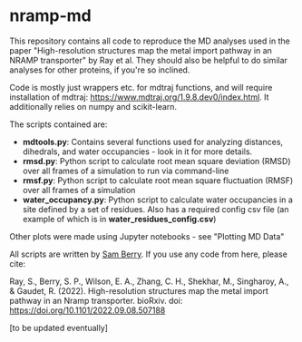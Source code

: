 # nramp-md
This repository contains all code to reproduce the MD analyses used in the paper "High-resolution structures map the metal import pathway in an NRAMP transporter" by Ray et al. They should also be helpful to do similar analyses for other proteins, if you're so inclined.

Code is mostly just wrappers etc. for mdtraj functions, and will require installation of mdtraj: https://www.mdtraj.org/1.9.8.dev0/index.html. It additionally relies on numpy and scikit-learn.

The scripts contained are:

* **mdtools.py**: Contains several functions used for analyzing distances, dihedrals, and water occupancies - look in it for more details.
* **rmsd.py**: Python script to calculate root mean square deviation (RMSD) over all frames of a simulation to run via command-line
* **rmsf.py**: Python script to calculate root mean square fluctuation (RMSF) over all frames of a simulation
* **water_occupancy.py**: Python script to calculate water occupancies in a site defined by a set of residues. Also has a required config csv file (an example of which is in **water_residues_config.csv**)

Other plots were made using Jupyter notebooks - see "Plotting MD Data"

All scripts are written by [Sam Berry](https://sam-berry.com/). If you use any code from here, please cite:

Ray, S., Berry, S. P., Wilson, E. A., Zhang, C. H., Shekhar, M., Singharoy, A., & Gaudet, R. (2022). High-resolution structures map the metal import pathway in an Nramp transporter. bioRxiv. doi: https://doi.org/10.1101/2022.09.08.507188

[to be updated eventually]
